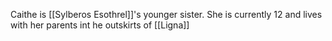 Caithe is [[Sylberos Esothrel]]'s younger sister. She is currently 12 and lives with her parents int he outskirts of [[Ligna]]
